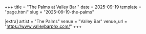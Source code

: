 +++
title = "The Palms at Valley Bar "
date = 2025-09-19
template = "page.html"
slug = "2025-09-19-the-palms"

[extra]
artist = "The Palms"
venue = "Valley Bar"
venue_url = "https://www.valleybarphx.com/"
+++
